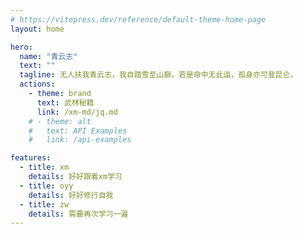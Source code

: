 ```yaml
---
# https://vitepress.dev/reference/default-theme-home-page
layout: home

hero:
  name: "青云志"
  text: ""
  tagline: 无人扶我青云志，我自踏雪至山巅。若是命中无此运，孤身亦可登昆仑。
  actions:
    - theme: brand
      text: 武林秘籍
      link: /xm-md/jq.md
    # - theme: alt
    #   text: API Examples
    #   link: /api-examples

features:
  - title: xm
    details: 好好跟着xm学习
  - title: oyy
    details: 好好修行自我
  - title: zw
    details: 需要再次学习一遍
---
```


